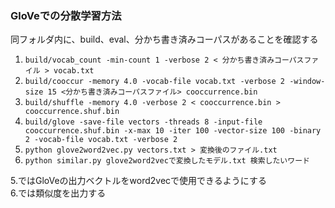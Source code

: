 ### GloVeでの分散学習方法
同フォルダ内に、build、eval、分かち書き済みコーパスがあることを確認する

1. `build/vocab_count -min-count 1 -verbose 2 < 分かち書き済みコーパスファイル > vocab.txt`
1. `build/cooccur -memory 4.0 -vocab-file vocab.txt -verbose 2 -window-size 15 <分かち書き済みコーパスファイル> cooccurrence.bin`
1. `build/shuffle -memory 4.0 -verbose 2 < cooccurrence.bin > cooccurrence.shuf.bin`
1. `build/glove -save-file vectors -threads 8 -input-file cooccurrence.shuf.bin -x-max 10 -iter 100 -vector-size 100 -binary 2 -vocab-file vocab.txt -verbose 2`
1. `python glove2word2vec.py vectors.txt > 変換後のファイル.txt`
1. `python similar.py glove2word2vecで変換したモデル.txt 検索したいワード`

5.ではGloVeの出力ベクトルをword2vecで使用できるようにする  
6.では類似度を出力する  

